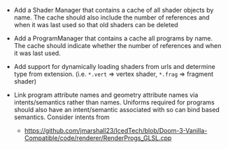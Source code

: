 * Add a Shader Manager that contains a cache of all shader objects by name. The cache should also include the
  number of references and when it was last used so that old shaders can be deleted

* Add a ProgramManager that contains a cache all programs by name. The cache should indicate whether the number
  of references and when it was last used.

* Add support for dynamically loading shaders from urls and determine type from extension.
  (i.e. `*.vert` => vertex shader, `*.frag` => fragment shader)

* Link program attribute names and geometry attribute names via intents/semantics rather
  than names. Uniforms required for programs should also have an intent/semantic associated
  with so can bind  based semantics. Consider intents from
  - https://github.com/jmarshall23/IcedTech/blob/Doom-3-Vanilla-Compatible/code/renderer/RenderProgs_GLSL.cpp

